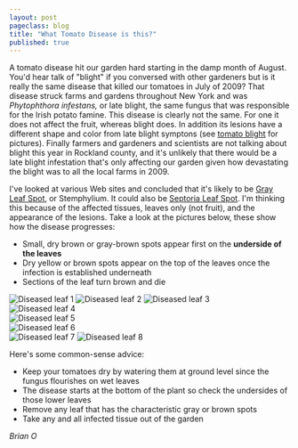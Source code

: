 ```yaml
---
layout: post
pageclass: blog
title: "What Tomato Disease is this?"
published: true
---
```


A tomato disease hit our garden hard starting in the damp month of August. You'd hear talk of "blight" if you conversed with other gardeners but is it really the same disease that killed our tomatoes in July of 2009? That disease struck farms and gardens throughout New York and was *Phytophthora infestans,* or late blight, the same fungus that was responsible for the Irish potato famine. This disease is clearly not the same. For one it does not affect the fruit, whereas blight does. In addition its lesions have a different shape and color from late blight symptons (see [tomato blight](http://organicgardening.about.com/b/2009/07/05/diagnosing-tomato-diseases-is-it-early-blight-late-blight-or-septoria.htm) for pictures). Finally farmers and gardeners and scientists are not talking about blight this year in Rockland county, and it's unlikely that there would be a late blight infestation that's only affecting our garden given how devastating the blight was to all the local farms in 2009.

I've looked at various Web sites and concluded that it's likely to be [Gray Leaf Spot](http://aggie-horticulture.tamu.edu/publications/tomatoproblemsolver/leaf/gray_spot.html), or Stemphylium. It could also be [Septoria Leaf Spot](http://vegetablemdonline.ppath.cornell.edu/factsheets/Tomato_Septoria.htm). I'm thinking this because of the affected tissues, leaves only (not fruit), and the appearance of the lesions. Take a look at the pictures below, these show how the disease progresses:

- Small, dry brown or gray-brown spots appear first on the **underside of the leaves**
- Dry yellow or brown spots appear on the top of the leaves once the infection is established underneath
- Sections of the leaf turn brown and die


![Diseased leaf 1]({{site.url}}/images/DSCN8049_large_450x337.jpg)
![Diseased leaf 2]({{site.url}}/images/DSCN8053_large_450x337.jpg)
![Diseased leaf 3]({{site.url}}/images/DSCN8059_large_450x337.jpg)  
![Diseased leaf 4]({{site.url}}/images/DSCN8060_large_450x337.jpg)  
![Diseased leaf 5]({{site.url}}/images/DSCN8063_large_450x337.jpg)  
![Diseased leaf 6]({{site.url}}/images/DSCN8065_large_450x337.jpg)  
![Diseased leaf 7]({{site.url}}/images/DSCN8067_large_450x337.jpg)
![Diseased leaf 8]({{site.url}}/images/DSCN8068_large_450x337.jpg)

Here's some common-sense advice:

-   Keep your tomatoes dry by watering them at ground level since the fungus flourishes on wet leaves
-   The disease starts at the bottom of the plant so check the undersides of those lower leaves
-   Remove any leaf that has the characteristic gray or brown spots
-   Take any and all infected tissue out of the garden

*Brian O*
